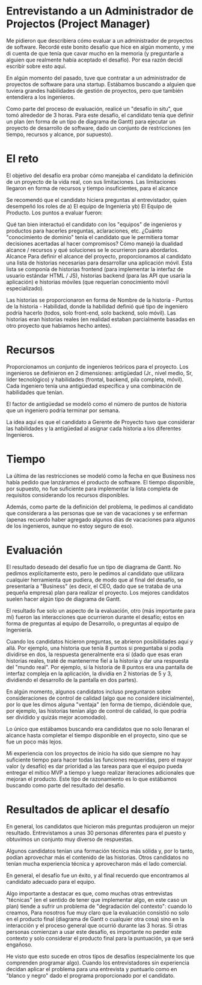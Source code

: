 # Entrevistando a un Administrador de Projectos (Project Manager)

Me pidieron que describiera cómo evaluar a un administrador de proyectos de software. Recordé este bonito desafío que hice en algún momento, y me di cuenta de que tenía que cavar mucho en la memoria (y preguntarle a alguien que realmente había aceptado el desafío). Por esa razón decidí escribir sobre esto aquí.

En algún momento del pasado, tuve que contratar a un administrador de proyectos de software para una startup. Estábamos buscando a alguien que tuviera grandes habilidades de gestión de proyectos, pero que también entendiera a los ingenieros.

Como parte del proceso de evaluación, realicé un "desafío in situ", que tomó alrededor de 3 horas. Para este desafío, el candidato tenía que definir un plan (en forma de un tipo de diagrama de Gantt) para ejecutar un proyecto de desarrollo de software, dado un conjunto de restricciones (en tiempo, recursos y alcance, por supuesto).

# El reto
El objetivo del desafío era probar cómo manejaba el candidato la definición de un proyecto de la vida real, con sus limitaciones. Las limitaciones llegaron en forma de recursos y tiempo insuficientes, para el alcance

Se recomendó que el candidato hiciera preguntas al entrevistador, quien desempeñó los roles de a) El equipo de Ingeniería yb) El Equipo de Producto. Los puntos a evaluar fueron:

Qué tan bien interactuó el candidato con los "equipos" de ingenieros y productos para hacerles preguntas, aclaraciones, etc.
¿Cuánto "conocimiento de dominio" tenía el candidato que le permitiera tomar decisiones acertadas al hacer compromisos?
Cómo manejó la dualidad alcance / recursos y qué soluciones se le ocurrieron para abordarlos.
Alcance
Para definir el alcance del proyecto, proporcionamos al candidato una lista de historias necesarias para desarrollar una aplicación móvil. Esta lista se componía de historias frontend (para implementar la interfaz de usuario estándar HTML / JS), historias backend (para las API que usaría la aplicación) e historias móviles (que requerían conocimiento móvil especializado).

Las historias se proporcionaron en forma de Nombre de la historia - Puntos de la historia - Habilidad, donde la habilidad definió qué tipo de ingeniero podría hacerlo (todos, solo front-end, solo backend, solo móvil). Las historias eran historias reales (en realidad estaban parcialmente basadas en otro proyecto que habíamos hecho antes).

# Recursos

Proporcionamos un conjunto de ingenieros teóricos para el proyecto. Los ingenieros se definieron en 2 dimensiones: antigüedad (Jr., nivel medio, Sr, líder tecnológico) y habilidades (frontal, backend, pila completa, móvil). Cada ingeniero tenía una antigüedad específica y una combinación de habilidades que tenían.

El factor de antigüedad se modeló como el número de puntos de historia que un ingeniero podría terminar por semana.

La idea aquí es que el candidato a Gerente de Proyecto tuvo que considerar las habilidades y la antigüedad al asignar cada historia a los diferentes Ingenieros.

# Tiempo
La última de las restricciones se modeló como la fecha en que Business nos había pedido que lanzáramos el producto de software. El tiempo disponible, por supuesto, no fue suficiente para implementar la lista completa de requisitos considerando los recursos disponibles.

Además, como parte de la definición del problema, le pedimos al candidato que considerara a las personas que se van de vacaciones y se enferman (apenas recuerdo haber agregado algunos días de vacaciones para algunos de los ingenieros, aunque no estoy seguro de eso).

# Evaluación
El resultado deseado del desafío fue un tipo de diagrama de Gantt. No pedimos explícitamente esto, pero le pedimos al candidato que utilizara cualquier herramienta que pudiera, de modo que al final del desafío, se presentaría a "Business" (es decir, el CEO, dado que se trataba de una pequeña empresa) plan para realizar el proyecto. Los mejores candidatos suelen hacer algún tipo de diagrama de Gantt.

El resultado fue solo un aspecto de la evaluación, otro (más importante para mí) fueron las interacciones que ocurrieron durante el desafío; estos en forma de preguntas al equipo de Desarrollo, o preguntas al equipo de Ingeniería.

Cuando los candidatos hicieron preguntas, se abrieron posibilidades aquí y allá. Por ejemplo, una historia que tenía 8 puntos si preguntaba si podía dividirse en dos, la respuesta generalmente era sí (dado que esas eran historias reales, traté de mantenerme fiel a la historia y dar una respuesta del "mundo real". Por ejemplo, si la historia de 8 puntos era una pantalla de interfaz compleja en la aplicación, la dividía en 2 historias de 5 y 3, dividiendo el desarrollo de la pantalla en dos partes).

En algún momento, algunos candidatos incluso preguntaron sobre consideraciones de control de calidad (algo que no consideré inicialmente), por lo que les dimos alguna "ventaja" (en forma de tiempo, diciéndole que, por ejemplo, las historias tenían algo de control de calidad, lo que podría ser dividido y quizás mejor acomodado).

Lo único que estábamos buscando era candidatos que no solo llenaran el alcance hasta completar el tiempo disponible en el proyecto, sino que se fue un poco más lejos.

Mi experiencia con los proyectos de inicio ha sido que siempre no hay suficiente tiempo para hacer todas las funciones requeridas, pero el mayor valor (y desafío) es dar prioridad a las tareas para que el equipo pueda entregar el mítico MVP a tiempo y luego realizar iteraciones adicionales que mejoran el producto. Este tipo de razonamiento es lo que estábamos buscando como parte del resultado del desafío.

# Resultados de aplicar el desafío
En general, los candidatos que hicieron más preguntas produjeron un mejor resultado. Entrevistamos a unas 30 personas diferentes para el puesto y obtuvimos un conjunto muy diverso de respuestas.

Algunos candidatos tenían una formación técnica más sólida y, por lo tanto, podían aprovechar más el contenido de las historias. Otros candidatos no tenían mucha experiencia técnica y aprovecharon más el lado comercial.

En general, el desafío fue un éxito, y al final recuerdo que encontramos al candidato adecuado para el equipo.

Algo importante a destacar es que, como muchas otras entrevistas "técnicas" (en el sentido de tener que implementar algo, en este caso un plan) tiende a sufrir un problema de "degradación del contexto": cuando lo creamos, Para nosotros fue muy claro que la evaluación consistió no solo en el producto final (diagrama de Gantt o cualquier otra cosa) sino en la interacción y el proceso general que ocurrió durante las 3 horas. Si otras personas comienzan a usar este desafío, es importante no perder este contexto y solo considerar el producto final para la puntuación, ya que será engañoso.

He visto que esto sucede en otros tipos de desafíos (especialmente los que comprenden programar algo). Cuando los entrevistadores sin experiencia decidan aplicar el problema para una entrevista y puntuarlo como en "blanco y negro" dado el programa proporcionado por el candidato.
